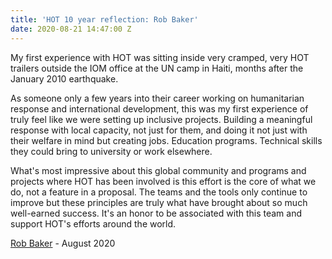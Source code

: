 ```yaml
---
title: 'HOT 10 year reflection: Rob Baker'
date: 2020-08-21 14:47:00 Z
---
```


My first experience with HOT was sitting inside very cramped, very HOT trailers outside the IOM office at the UN camp in Haiti, months after the January 2010 earthquake.

As someone only a few years into their career working on humanitarian response and international development, this was my first experience of truly feel like we were setting up inclusive projects. Building a meaningful response with local capacity, not just for them, and doing it not just with their welfare in mind but creating jobs. Education programs. Technical skills they could bring to university or work elsewhere.

What's most impressive about this global community and programs and projects where HOT has been involved is this effort is the core of what we do, not a feature in a proposal. The teams and the tools only continue to improve but these principles are truly what have brought about so much well-earned success. It's an honor to be associated with this team and support HOT's efforts around the world.

[Rob Baker](https://www.hotosm.org/people/rob-baker/) - August 2020